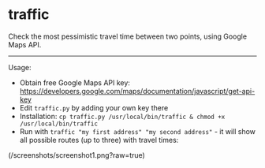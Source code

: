 # traffic
Check the most pessimistic travel time between two points, using Google Maps API.

---
Usage:

* Obtain free Google Maps API key: https://developers.google.com/maps/documentation/javascript/get-api-key
* Edit ```traffic.py``` by adding your own key there
* Installation: ```cp traffic.py /usr/local/bin/traffic & chmod +x /usr/local/bin/traffic```
* Run with ```traffic "my first address" "my second address"``` - it will show all possible routes (up to three) with travel times:

(/screenshots/screenshot1.png?raw=true)
